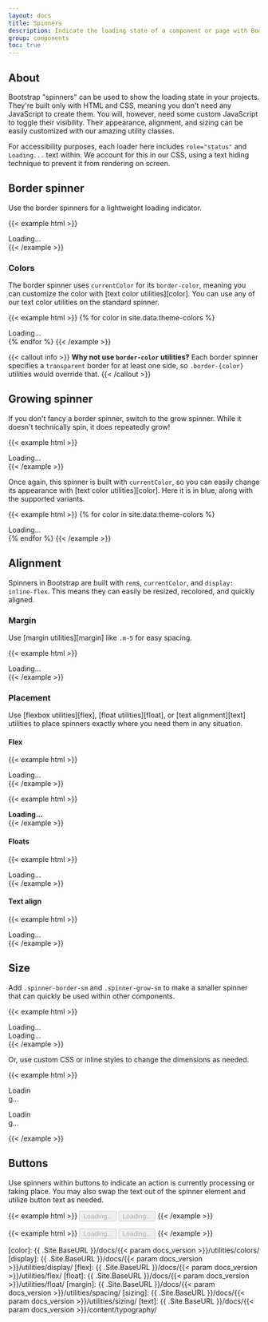```yaml
---
layout: docs
title: Spinners
description: Indicate the loading state of a component or page with Bootstrap spinners, built entirely with HTML, CSS, and no JavaScript.
group: components
toc: true
---
```


## About

Bootstrap "spinners" can be used to show the loading state in your projects. They're built only with HTML and CSS, meaning you don't need any JavaScript to create them. You will, however, need some custom JavaScript to toggle their visibility. Their appearance, alignment, and sizing can be easily customized with our amazing utility classes.

For accessibility purposes, each loader here includes `role="status"` and `Loading...` text within. We account for this in our CSS, using a text hiding technique to prevent it from rendering on screen.

## Border spinner

Use the border spinners for a lightweight loading indicator.

{{< example html >}}
<div class="spinner-border" role="status">Loading...</div>
{{< /example >}}

### Colors

The border spinner uses `currentColor` for its `border-color`, meaning you can customize the color with [text color utilities][color]. You can use any of our text color utilities on the standard spinner.

{{< example html >}}
{% for color in site.data.theme-colors %}
<div class="spinner-border text-{{ color.name }}" role="status">Loading...</div>{% endfor %}
{{< /example >}}

{{< callout info >}}
**Why not use `border-color` utilities?** Each border spinner specifies a `transparent` border for at least one side, so `.border-{color}` utilities would override that.
{{< /callout >}}

## Growing spinner

If you don't fancy a border spinner, switch to the grow spinner. While it doesn't technically spin, it does repeatedly grow!

{{< example html >}}
<div class="spinner-grow" role="status">Loading...</div>
{{< /example >}}

Once again, this spinner is built with `currentColor`, so you can easily change its appearance with [text color utilities][color]. Here it is in blue, along with the supported variants.

{{< example html >}}
{% for color in site.data.theme-colors %}
<div class="spinner-grow text-{{ color.name }}" role="status">Loading...</div>{% endfor %}
{{< /example >}}

## Alignment

Spinners in Bootstrap are built with `rem`s, `currentColor`, and `display: inline-flex`. This means they can easily be resized, recolored, and quickly aligned.

### Margin

Use [margin utilities][margin] like `.m-5` for easy spacing.

{{< example html >}}
<div class="spinner-border m-5" role="status">Loading...</div>
{{< /example >}}

### Placement

Use [flexbox utilities][flex], [float utilities][float], or [text alignment][text] utilities to place spinners exactly where you need them in any situation.

#### Flex

{{< example html >}}
<div class="d-flex justify-content-center">
  <div class="spinner-border" role="status">Loading...</div>
</div>
{{< /example >}}

{{< example html >}}
<div class="d-flex align-items-center">
  <strong>Loading...</strong>
  <div class="spinner-border ml-auto" role="status"></div>
</div>
{{< /example >}}

#### Floats

{{< example html >}}
<div class="clearfix">
  <div class="spinner-border float-right" role="status">Loading...</div>
</div>
{{< /example >}}

#### Text align

{{< example html >}}
<div class="text-center">
  <div class="spinner-border" role="status">Loading...</div>
</div>
{{< /example >}}

## Size

Add `.spinner-border-sm` and `.spinner-grow-sm` to make a smaller spinner that can quickly be used within other components.

{{< example html >}}
<div class="spinner-border spinner-border-sm" role="status">Loading...</div>
<div class="spinner-grow spinner-grow-sm" role="status">Loading...</div>
{{< /example >}}

Or, use custom CSS or inline styles to change the dimensions as needed.

{{< example html >}}
<div class="spinner-border" style="width: 3rem; height: 3rem;" role="status">Loading...</div>
<div class="spinner-grow" style="width: 3rem; height: 3rem;" role="status">Loading...</div>
{{< /example >}}

## Buttons

Use spinners within buttons to indicate an action is currently processing or taking place. You may also swap the text out of the spinner element and utilize button text as needed.

{{< example html >}}
<button class="btn btn-primary" type="button" disabled>
  <span class="spinner-border spinner-border-sm" role="status">Loading...</span>
</button>
<button class="btn btn-primary" type="button" disabled>
  <span class="spinner-border spinner-border-sm" role="status"></span>
  Loading...
</button>
{{< /example >}}

{{< example html >}}
<button class="btn btn-primary" type="button" disabled>
  <span class="spinner-grow spinner-grow-sm" role="status">Loading...</span>
</button>
<button class="btn btn-primary" type="button" disabled>
  <span class="spinner-grow spinner-grow-sm" role="status"></span>
  Loading...
</button>
{{< /example >}}


[color]:   {{ .Site.BaseURL }}/docs/{{< param docs_version >}}/utilities/colors/
[display]: {{ .Site.BaseURL }}/docs/{{< param docs_version >}}/utilities/display/
[flex]:    {{ .Site.BaseURL }}/docs/{{< param docs_version >}}/utilities/flex/
[float]:   {{ .Site.BaseURL }}/docs/{{< param docs_version >}}/utilities/float/
[margin]:  {{ .Site.BaseURL }}/docs/{{< param docs_version >}}/utilities/spacing/
[sizing]:  {{ .Site.BaseURL }}/docs/{{< param docs_version >}}/utilities/sizing/
[text]:    {{ .Site.BaseURL }}/docs/{{< param docs_version >}}/content/typography/
